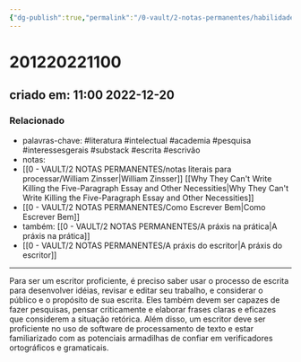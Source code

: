 ```yaml
---
{"dg-publish":true,"permalink":"/0-vault/2-notas-permanentes/habilidades-de-escritor/","tags":["permanente","literatura","intelectual","academia","pesquisa","interessesgerais","substack","escrita","escrivão"],"dgHomeLink":true,"dgShowLocalGraph":true,"dgShowFileTree":true,"dgEnableSearch":true,"noteIcon":""}
---
```


# 201220221100
## criado em: 11:00 2022-12-20

### Relacionado
- palavras-chave: #literatura #intelectual #academia #pesquisa #interessesgerais #substack #escrita #escrivão 
- notas: 
- [[0 - VAULT/2 NOTAS PERMANENTES/notas literais para processar/William Zinsser\|William Zinsser]] [[Why They Can't Write Killing the Five-Paragraph Essay and Other Necessities\|Why They Can't Write Killing the Five-Paragraph Essay and Other Necessities]]
- [[0 - VAULT/2 NOTAS PERMANENTES/Como Escrever Bem\|Como Escrever Bem]]
- também: [[0 - VAULT/2 NOTAS PERMANENTES/A práxis na prática\|A práxis na prática]]
- [[0 - VAULT/2 NOTAS PERMANENTES/A práxis do escritor\|A práxis do escritor]]
---
Para ser um escritor proficiente, é preciso saber usar o processo de escrita para desenvolver idéias, revisar e editar seu trabalho, e considerar o público e o propósito de sua escrita. Eles também devem ser capazes de fazer pesquisas, pensar criticamente e elaborar frases claras e eficazes que considerem a situação retórica. Além disso, um escritor deve ser proficiente no uso de software de processamento de texto e estar familiarizado com as potenciais armadilhas de confiar em verificadores ortográficos e gramaticais.